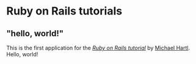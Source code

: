 # Ruby on Rails tutorials

## "hello, world!"

This is the first application for the
[*Ruby on Rails tutorial*](https://railstutorials.org)
by [Michael Hartl](http://michaelhartl.com). Hello, world!